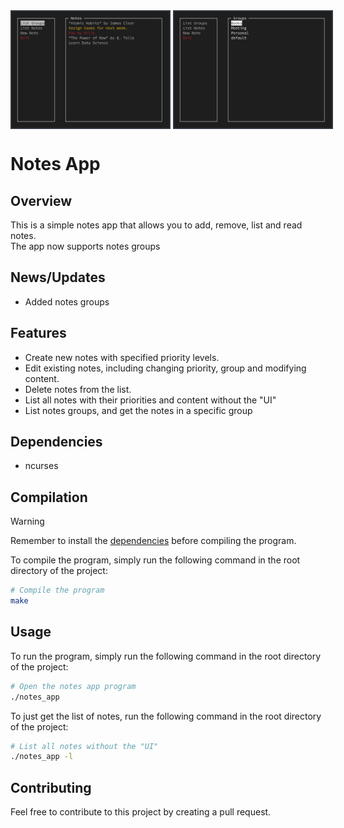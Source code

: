 <!-- Images -->
<div style="display: flex;margin-bottom:5%;">
    <img src="./assets/example_notes.png"
    style="width: 50%;border:2px solid #30363d;margin-right:2px;" />
    <img src="./assets/example_groups.png"
    style="width: 50%;border:2px solid #30363d;margin-left:2px;" />
</div>

# Notes App

## Overview
This is a simple notes app that allows you to add, remove, list and read notes.  
The app now supports notes groups

## News/Updates
* Added notes groups

## Features
- Create new notes with specified priority levels.
- Edit existing notes, including changing priority, group and modifying content.
- Delete notes from the list.
- List all notes with their priorities and content without the "UI"
- List notes groups, and get the notes in a specific group

## Dependencies
[//]: <> (ncurses and native c libraries)
- ncurses

## Compilation

> [!WARNING]  
> Remember to install the [dependencies](#dependencies) before compiling the program.

To compile the program, simply run the following command in the root directory of the project:

```bash
# Compile the program
make
```

## Usage
To run the program, simply run the following command in the root directory of the project:

```bash
# Open the notes app program
./notes_app
```

To just get the list of notes, run the following command in the root directory of the project:

```bash
# List all notes without the "UI"
./notes_app -l
```

## Contributing
Feel free to contribute to this project by creating a pull request.

